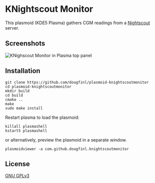 # KNightscout Monitor

This plasmoid (KDE5 Plasma) gathers CGM readings from a [Nightscout](http://www.nightscout.info) server.


## Screenshots

![KNighscout Monitor in Plasma top panel](https://raw.githubusercontent.com/dougfinl/plasmoid-knightscoutmonitor/master/screenshots/horizontalwidget.png)


## Installation

```
git clone https://github.com/dougfinl/plasmoid-knightscoutmonitor
cd plasmoid-knightscoutmonitor
mkdir build
cd build
cmake .. 
make 
sudo make install
```

Restart plasma to load the plasmoid:
```
killall plasmashell
kstart5 plasmashell
```

or alternatively, preview the plasmoid in a separate window.
```
plasmoidviewer -a com.github.dougfinl.knightscoutmonitor
```

## License
[GNU GPLv3](https://choosealicense.com/licenses/gpl-3.0/)
